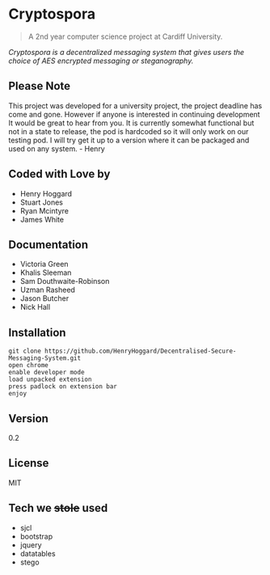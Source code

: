 Cryptospora
=====================================

>A 2nd year computer science project at Cardiff University.

*Cryptospora is a decentralized messaging system that gives users the choice of AES encrypted messaging or steganography.*

Please Note
-
This project was developed for a university project, the project deadline has come and gone. However if anyone is
interested in continuing development It would be great to hear from you. It is currently somewhat functional but not in a state
to release, the pod is hardcoded so it will only work on our testing pod. I will try get it up to a version
where it can be packaged and used on any system. - Henry


Coded with Love by
-
* Henry Hoggard
* Stuart Jones
* Ryan Mcintyre
* James White


Documentation
-
* Victoria Green
* Khalis Sleeman
* Sam Douthwaite-Robinson
* Uzman Rasheed 
* Jason Butcher
* Nick Hall

Installation
--------------

```
git clone https://github.com/HenryHoggard/Decentralised-Secure-Messaging-System.git
open chrome
enable developer mode
load unpacked extension
press padlock on extension bar
enjoy
```

Version
-
0.2

License
-
MIT

Tech we ~~stole~~ used
-
* sjcl
* bootstrap
* jquery
* datatables
* stego


    
